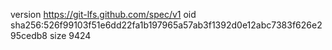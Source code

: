 version https://git-lfs.github.com/spec/v1
oid sha256:526f99103f51e6dd22fa1b197965a57ab3f1392d0e12abc7383f626e295cedb8
size 9424
